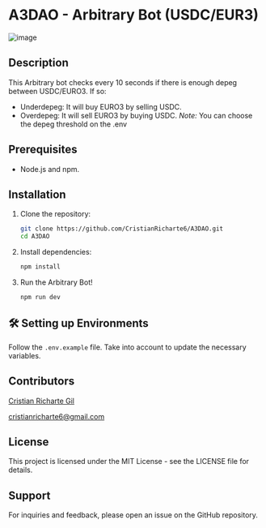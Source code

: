 # A3DAO - Arbitrary Bot (USDC/EUR3)
![image](https://github.com/CristianRicharte6/A3DAO/assets/102038261/208bbfa1-9c1c-4b86-bc4e-fffe2e8e67ce)

## Description

This Arbitrary bot checks every 10 seconds if there is enough depeg between USDC/EURO3. If so:
- Underdepeg: It will buy EURO3 by selling USDC.
- Overdepeg: It will sell EURO3 by buying USDC.
*Note:* You can choose the depeg threshold on the .env


## Prerequisites
- Node.js and npm.
    

## Installation

1. Clone the repository:

   ```sh
   git clone https://github.com/CristianRicharte6/A3DAO.git
   cd A3DAO

   ```

2. Install dependencies:

   ```sh
   npm install
   ```

3. Run the Arbitrary Bot!

   ```sh
   npm run dev
   ```
  

## 🛠 Setting up Environments

Follow the `.env.example` file. Take into account to update the necessary variables.



## Contributors

[Cristian Richarte Gil](https://linktr.ee/0xcr6)

cristianricharte6@gmail.com


## License

This project is licensed under the MIT License - see the LICENSE file for details.

## Support

For inquiries and feedback, please open an issue on the GitHub repository.
